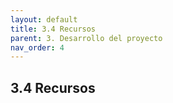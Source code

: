 ```yaml
---
layout: default
title: 3.4 Recursos
parent: 3. Desarrollo del proyecto
nav_order: 4
---
```


## 3.4 Recursos

